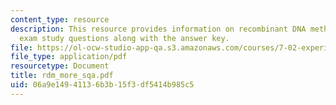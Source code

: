 ```yaml
---
content_type: resource
description: This resource provides information on recombinant DNA methods additional
  exam study questions along with the answer key.
file: https://ol-ocw-studio-app-qa.s3.amazonaws.com/courses/7-02-experimental-biology-communication-spring-2005/06a9e14941136b3b15f3df5414b985c5_rdm_more_sqa.pdf
file_type: application/pdf
resourcetype: Document
title: rdm_more_sqa.pdf
uid: 06a9e149-4113-6b3b-15f3-df5414b985c5
---
```

